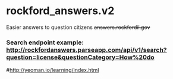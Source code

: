 # rockford_answers.v2

Easier answers to question citizens  ~~answers.rockfordil.gov~~ 

### Search endpoint example: http://rockfordanswers.parseapp.com/api/v1/search?question=license&questionCategory=How%20do

#http://yeoman.io/learning/index.html

